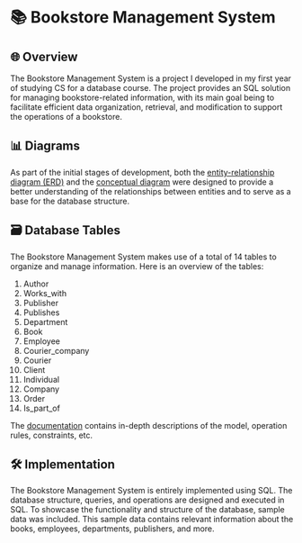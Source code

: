 # 📚 Bookstore Management System 

## 🌐 Overview 
The Bookstore Management System is a project I developed in my first year of studying CS for a database course. The project provides an SQL solution for managing bookstore-related information, with its main goal being to facilitate efficient data organization, retrieval, and modification to support the operations of a bookstore.

## 📊 Diagrams
As part of the initial stages of development, both the [entity-relationship diagram (ERD)](https://github.com/MirunaGeorgescu/bookstore-management-system/blob/main/BMS-er-diagram.png) and the [conceptual diagram](https://github.com/MirunaGeorgescu/bookstore-management-system/blob/main/BMS-conceptual-diagram.png) were designed to provide a better understanding of the relationships between entities and to serve as a base for the database structure. 

## 🗃️ Database Tables
The Bookstore Management System makes use of a total of 14 tables to organize and manage information. Here is an overview of the tables: 

  1. Author
  2. Works_with
  3. Publisher
  4. Publishes
  5. Department
  6. Book
  7. Employee
  8. Courier_company
  9. Courier
  10. Client
  11. Individual
  12. Company
  13. Order
  14. Is_part_of

The [documentation](https://github.com/MirunaGeorgescu/bookstore-management-system/blob/main/BMS-organization-and-functioning-of-a-bookstore.pdf) contains in-depth descriptions of the model, operation rules, constraints, etc. 

## 🛠️ Implementation
The Bookstore Management System is entirely implemented using SQL. The database structure, queries, and operations are designed and executed in SQL. To showcase the functionality and structure of the database, sample data was included. This sample data contains relevant information about the books, employees, departments, publishers, and more.
